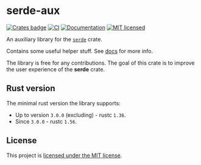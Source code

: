 # serde-aux
[![Crates badge](https://img.shields.io/crates/v/serde_aux.svg)](https://crates.io/crates/serde-aux) 
[![CI](https://github.com/vityafx/serde-aux/actions/workflows/ci.yml/badge.svg)](https://github.com/vityafx/serde-aux/actions/workflows/ci.yml)
[![Documentation](https://docs.rs/serde-aux/badge.svg)](https://docs.rs/serde-aux)
[![MIT licensed](https://img.shields.io/badge/license-MIT-blue.svg)](./LICENSE)

An auxiliary library for the [`serde`](https://github.com/serde-rs/serde) crate.

Contains some useful helper stuff. See [docs](https://docs.rs/serde-aux) for more info.

The library is free for any contributions. The goal of this crate is to improve the user experience of the **serde**
crate.

## Rust version
The minimal rust version the library supports:
  - Up to version `3.0.0` (excluding) - rustc `1.36`.
  - Since `3.0.0` - rustc `1.56`.

## License
This project is [licensed under the MIT license](https://github.com/vityafx/serde-aux/blob/master/LICENSE).
